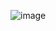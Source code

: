 ![image](https://github.com/Amanda093/calculadora-2-bi-ds/assets/138123400/8d9fc397-462d-4082-958e-ac4980ba5943)
